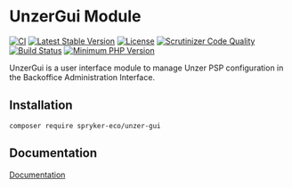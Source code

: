 # UnzerGui Module
[![CI](https://github.com/spryker-eco/unzer-gui/actions/workflows/ci.yml/badge.svg)](https://github.com/spryker-eco/unzer-gui/actions/workflows/ci.yml)
[![Latest Stable Version](https://poser.pugx.org/spryker-eco/unzer-gui/v/stable.svg)](https://packagist.org/packages/spryker-eco/unzer-gui)
[![License](https://img.shields.io/github/license/spryker-eco/unzer-gui.svg?b=master)](https://github.com/spryker-eco/unzer-gui)
[![Scrutinizer Code Quality](https://scrutinizer-ci.com/g/spryker-eco/unzer-gui/badges/quality-score.png?b=master)](https://scrutinizer-ci.com/g/spryker-eco/unzer-gui/?branch=master)
[![Build Status](https://scrutinizer-ci.com/g/spryker-eco/unzer-gui/badges/build.png?b=master)](https://scrutinizer-ci.com/g/spryker-eco/unzer-gui/build-status/master)
[![Minimum PHP Version](https://img.shields.io/badge/php-%3E%3D%207.3-8892BF.svg)](https://php.net/)

UnzerGui is a user interface module to manage Unzer PSP configuration in the Backoffice Administration Interface.

## Installation
```
composer require spryker-eco/unzer-gui
```
## Documentation
[Documentation](https://documentation.spryker.com/industry_partners/payment/unzer-gui/unzer-gui-details.htm)
